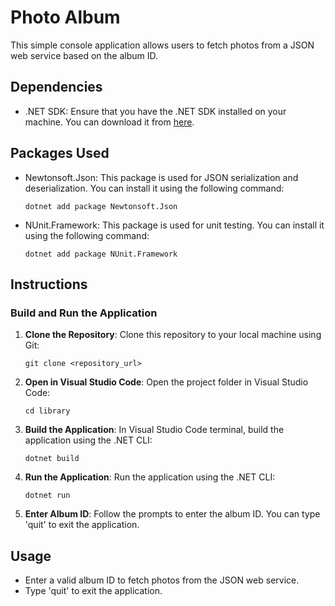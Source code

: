 # Photo Album

This simple console application allows users to fetch photos from a JSON web service based on the album ID.

## Dependencies

- .NET SDK: Ensure that you have the .NET SDK installed on your machine. You can download it from [here](https://dotnet.microsoft.com/download).

## Packages Used

- Newtonsoft.Json: This package is used for JSON serialization and deserialization. You can install it using the following command:

    ```
    dotnet add package Newtonsoft.Json
    ```
- NUnit.Framework: This package is used for unit testing. You can install it using the following command:

    ```
    dotnet add package NUnit.Framework
    ```
    

## Instructions

### Build and Run the Application

1. **Clone the Repository**: Clone this repository to your local machine using Git:

    ```
    git clone <repository_url>
    ```

2. **Open in Visual Studio Code**: Open the project folder in Visual Studio Code:

    ```
    cd library
    ```

3. **Build the Application**: In Visual Studio Code terminal, build the application using the .NET CLI:

    ```
    dotnet build
    ```

4. **Run the Application**: Run the application using the .NET CLI:

    ```
    dotnet run
    ```

5. **Enter Album ID**: Follow the prompts to enter the album ID. You can type 'quit' to exit the application.

## Usage

- Enter a valid album ID to fetch photos from the JSON web service.
- Type 'quit' to exit the application.

